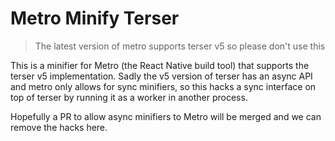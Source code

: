 # Metro Minify Terser

> The latest version of metro supports terser v5 so please don't use this

This is a minifier for Metro (the React Native build tool) that supports the terser v5 implementation. Sadly the v5 version of terser has an async API and metro only allows for sync minifiers, so this hacks a sync interface on top of terser by running it as a worker in another process.

Hopefully a PR to allow async minifiers to Metro will be merged and we can remove the hacks here.

